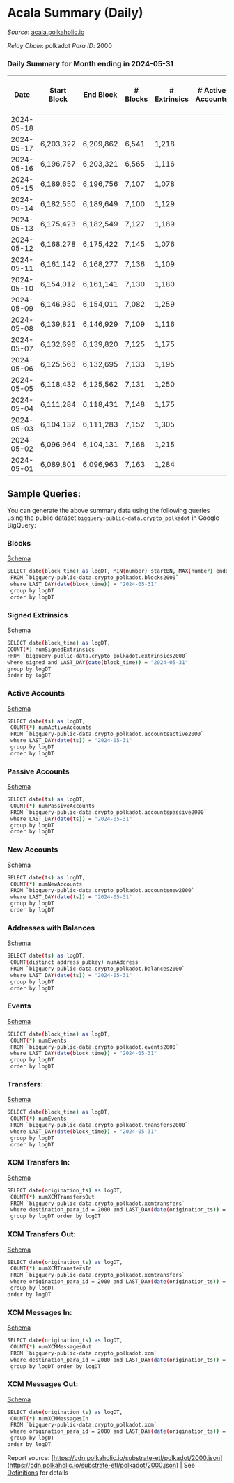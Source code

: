 # Acala Summary (Daily)

_Source_: [acala.polkaholic.io](https://acala.polkaholic.io)

*Relay Chain*: polkadot
*Para ID*: 2000



### Daily Summary for Month ending in 2024-05-31


| Date    | Start Block | End Block | # Blocks | # Extrinsics | # Active Accounts | # Passive Accounts | # New Accounts | # Addresses | # Events  | # Transfers ($USD) | # XCM Transfers In ($USD) | # XCM Transfers Out ($USD) | # XCM In | # XCM Out | Issues |
|---------|-------------|-----------|----------|--------------|-------------------|--------------------|----------------|-------------|-----------|--------------------|---------------------------|----------------------------|----------|-----------|--------|
| 2024-05-18 |  |  |  |  |  |  |  |  |  |   |   |   |  |  |  |
| 2024-05-17 | 6,203,322 | 6,209,862 | 6,541 | 1,218 |  |  |  | 176,713 | 26,863 | 3,396 ($267,372.63) |   |   |  |  |  |
| 2024-05-16 | 6,196,757 | 6,203,321 | 6,565 | 1,116 |  |  |  | 176,693 | 26,551 | 3,372 ($91,545.84) |   |   |  |  |  |
| 2024-05-15 | 6,189,650 | 6,196,756 | 7,107 | 1,078 |  |  |  | 176,662 | 27,973 | 3,594 ($165,690.95) |   |   |  |  |  |
| 2024-05-14 | 6,182,550 | 6,189,649 | 7,100 | 1,129 |  |  |  | 176,643 | 28,193 | 3,649 ($143,144.86) |   |   |  |  |  |
| 2024-05-13 | 6,175,423 | 6,182,549 | 7,127 | 1,189 |  |  |  | 176,621 | 28,759 | 3,697 ($367,030.04) |   |   |  |  |  |
| 2024-05-12 | 6,168,278 | 6,175,422 | 7,145 | 1,076 |  |  |  | 176,600 | 28,285 | 3,651 ($124,858.98) |   |   |  |  |  |
| 2024-05-11 | 6,161,142 | 6,168,277 | 7,136 | 1,109 |  |  |  | 176,574 | 28,000 | 3,606 ($164,674.41) |   |   |  |  |  |
| 2024-05-10 | 6,154,012 | 6,161,141 | 7,130 | 1,180 |  |  |  | 176,550 | 28,538 | 3,665 ($626,468.01) |   |   |  |  |  |
| 2024-05-09 | 6,146,930 | 6,154,011 | 7,082 | 1,259 |  |  |  | 176,526 | 28,765 | 3,730 ($809,930.58) |   |   |  |  |  |
| 2024-05-08 | 6,139,821 | 6,146,929 | 7,109 | 1,116 |  |  |  | 176,497 | 27,950 | 3,601 ($477,681.27) |   |   |  |  |  |
| 2024-05-07 | 6,132,696 | 6,139,820 | 7,125 | 1,175 |  |  |  | 176,467 | 28,574 | 3,698 ($1,217,882.85) |   |   |  |  |  |
| 2024-05-06 | 6,125,563 | 6,132,695 | 7,133 | 1,195 |  |  |  | 176,445 | 28,613 | 3,676 ($144,542.43) |   |   |  |  |  |
| 2024-05-05 | 6,118,432 | 6,125,562 | 7,131 | 1,250 |  |  |  | 176,429 | 28,547 | 3,684 ($121,687.54) |   |   |  |  |  |
| 2024-05-04 | 6,111,284 | 6,118,431 | 7,148 | 1,175 |  |  |  | 176,408 | 28,699 | 3,686 ($236,357.38) |   |   |  |  |  |
| 2024-05-03 | 6,104,132 | 6,111,283 | 7,152 | 1,305 |  |  |  | 176,370 | 29,904 | 3,829 ($237,723.98) |   |   |  |  |  |
| 2024-05-02 | 6,096,964 | 6,104,131 | 7,168 | 1,215 |  |  |  | 175,879 | 29,627 | 3,788 ($190,843.67) |   |   |  |  |  |
| 2024-05-01 | 6,089,801 | 6,096,963 | 7,163 | 1,284 |  |  |  | 176,317 | 29,762 | 3,873 ($326,830.35) |   |   |  |  |  |

## Sample Queries:
You can generate the above summary data using the following queries using the public dataset `bigquery-public-data.crypto_polkadot` in Google BigQuery:


### Blocks 

[Schema](https://github.com/colorfulnotion/substrate-etl/blob/main/schema/blocks.json)

```bash
SELECT date(block_time) as logDT, MIN(number) startBN, MAX(number) endBN, COUNT(*) numBlocks 
 FROM `bigquery-public-data.crypto_polkadot.blocks2000`  
 where LAST_DAY(date(block_time)) = "2024-05-31" 
 group by logDT 
 order by logDT
```

### Signed Extrinsics 

[Schema](https://github.com/colorfulnotion/substrate-etl/blob/main/schema/extrinsics.json)

```bash
SELECT date(block_time) as logDT, 
COUNT(*) numSignedExtrinsics 
FROM `bigquery-public-data.crypto_polkadot.extrinsics2000`  
where signed and LAST_DAY(date(block_time)) = "2024-05-31" 
group by logDT 
order by logDT
```

### Active Accounts 

[Schema](https://github.com/colorfulnotion/substrate-etl/blob/main/schema/accountsactive.json)

```bash
SELECT date(ts) as logDT, 
 COUNT(*) numActiveAccounts 
 FROM `bigquery-public-data.crypto_polkadot.accountsactive2000` 
 where LAST_DAY(date(ts)) = "2024-05-31" 
 group by logDT 
 order by logDT
```

### Passive Accounts 

[Schema](https://github.com/colorfulnotion/substrate-etl/blob/main/schema/accountspassive.json)

```bash
SELECT date(ts) as logDT, 
 COUNT(*) numPassiveAccounts 
 FROM `bigquery-public-data.crypto_polkadot.accountspassive2000` 
 where LAST_DAY(date(ts)) = "2024-05-31" 
 group by logDT 
 order by logDT
```

### New Accounts 

[Schema](https://github.com/colorfulnotion/substrate-etl/blob/main/schema/accountsnew.json)

```bash
SELECT date(ts) as logDT, 
 COUNT(*) numNewAccounts 
 FROM `bigquery-public-data.crypto_polkadot.accountsnew2000` 
 where LAST_DAY(date(ts)) = "2024-05-31" 
 group by logDT
 order by logDT
```

### Addresses with Balances 

[Schema](https://github.com/colorfulnotion/substrate-etl/blob/main/schema/balances.json)

```bash
SELECT date(ts) as logDT,
 COUNT(distinct address_pubkey) numAddress 
 FROM `bigquery-public-data.crypto_polkadot.balances2000` 
 where LAST_DAY(date(ts)) = "2024-05-31" 
 group by logDT 
 order by logDT
```

### Events 

[Schema](https://github.com/colorfulnotion/substrate-etl/blob/main/schema/events.json)

```bash
SELECT date(block_time) as logDT, 
 COUNT(*) numEvents 
 FROM `bigquery-public-data.crypto_polkadot.events2000` 
 where LAST_DAY(date(block_time)) = "2024-05-31" 
 group by logDT 
 order by logDT
```

### Transfers:

[Schema](https://github.com/colorfulnotion/substrate-etl/blob/main/schema/transfers.json)

```bash
SELECT date(block_time) as logDT, 
 COUNT(*) numEvents 
 FROM `bigquery-public-data.crypto_polkadot.transfers2000` 
 where LAST_DAY(date(block_time)) = "2024-05-31" 
 group by logDT 
 order by logDT
```

### XCM Transfers In: 

[Schema](https://github.com/colorfulnotion/substrate-etl/blob/main/schema/xcmtransfers.json)

```bash
SELECT date(origination_ts) as logDT, 
 COUNT(*) numXCMTransfersOut 
 FROM `bigquery-public-data.crypto_polkadot.xcmtransfers` 
 where destination_para_id = 2000 and LAST_DAY(date(origination_ts)) = "2024-05-31" 
 group by logDT order by logDT
```

### XCM Transfers Out: 

[Schema](https://github.com/colorfulnotion/substrate-etl/blob/main/schema/xcmtransfers.json)

```bash
SELECT date(origination_ts) as logDT, 
 COUNT(*) numXCMTransfersIn 
 FROM `bigquery-public-data.crypto_polkadot.xcmtransfers` 
 where origination_para_id = 2000 and LAST_DAY(date(origination_ts)) = "2024-05-31" 
 group by logDT 
order by logDT
```

### XCM Messages In: 

[Schema](https://github.com/colorfulnotion/substrate-etl/blob/main/schema/xcm.json)

```bash
SELECT date(origination_ts) as logDT, 
 COUNT(*) numXCMMessagesOut 
 FROM `bigquery-public-data.crypto_polkadot.xcm` 
 where destination_para_id = 2000 and LAST_DAY(date(origination_ts)) = "2024-05-31" 
 group by logDT order by logDT
```

### XCM Messages Out: 

[Schema](https://github.com/colorfulnotion/substrate-etl/blob/main/schema/xcm.json)

```bash
SELECT date(origination_ts) as logDT, 
 COUNT(*) numXCMMessagesIn 
 FROM `bigquery-public-data.crypto_polkadot.xcm` 
 where origination_para_id = 2000 and LAST_DAY(date(origination_ts)) = "2024-05-31" 
 group by logDT 
order by logDT
```


Report source: [https://cdn.polkaholic.io/substrate-etl/polkadot/2000.json](https://cdn.polkaholic.io/substrate-etl/polkadot/2000.json) | See [Definitions](/DEFINITIONS.md) for details
